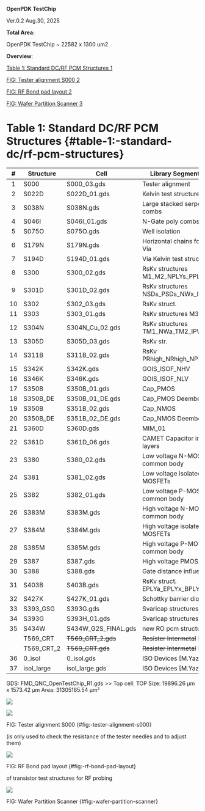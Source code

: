 **OpenPDK TestChip**

Ver.0.2 Aug.30, 2025

**Total  Area:** 

OpenPDK TestChip ~ 22582 x 1300 um2

**Overview**:

[Table 1: Standard DC/RF PCM Structures	1](#table-1:-standard-dc/rf-pcm-structures)

[FIG: Tester alignment S000	2](#fig:-tester-alignment-s000)

[FIG: RF Bond pad layout	2](#fig:-rf-bond-pad-layout)

[FIG: Wafer Partition Scanner	3](#fig:-wafer-partition-scanner)

# **Table 1**: Standard DC/RF PCM Structures {#table-1:-standard-dc/rf-pcm-structures}

| \# | Structure | Cell | Library Segments\_H4\_013 |
| :---: | ----- | ----- | ----- |
| 1 | S000 | S000\_03.gds | Tester alignment |
| 2 | S022D | S022D\_01.gds | Kelvin test structures |
| 3 | S038N | S038N.gds | Large stacked serpents and combs |
| 4 | S046I | S046I\_01.gds | N-Gate poly combs & serpents |
| 5 | S075O | S075O.gds | Well isolation |
| 6 | S179N | S179N.gds | Horizontal chains for Contact & Via |
| 7 | S194D | S194D\_01.gds | Via Kelvin test structures |
| 8 | S300 | S300\_02.gds | RsKv structures M1\_M2\_NPLYs\_PPLYs |
| 9 | S301D | S301D\_02.gds | RsKv structures NSDs\_PSDs\_NWx\_IPWx |
| 10 | S302 | S302\_03.gds | RsKv struct. |
| 11 | S303 | S303\_01.gds | RsKv structures M3\_M4\_M5\_M6 |
| 12 | S304N | S304N\_Cu\_02.gds | RsKv structures TM1\_NWa\_TM2\_IPWa |
| 13 | S305D | S305D\_03.gds | RsKv str. |
| 14 | S311B | S311B\_02.gds | RsKv PRhigh\_NRhigh\_NPLYoo\_PPLYoo |
| 15 | S342K | S342K.gds | GOIS\_ISOF\_NHV |
| 16 | S346K | S346K.gds | GOIS\_ISOF\_NLV |
| 17 | S350B | S350B\_01.gds | Cap\_PMOS |
| 18 | S350B\_DE | S350B\_01\_DE.gds | Cap\_PMOS Deembeding |
| 19 | S350B | S351B\_02.gds | Cap\_NMOS |
| 20 | S350B\_DE | S351B\_02\_DE.gds | Cap\_NMOS Deembeding |
| 21 | S360D | S360D.gds | MIM\_01 |
| 22 | S361D | S361D\_06.gds | CAMET Capacitor intermetal layers |
| 23 | S380 | S380\_02.gds | Low voltage N-MOSFETs, common body |
| 24 | S381 | S381\_02.gds | Low voltage isolated N-MOSFETs |
| 25 | S382 | S382\_01.gds | Low voltage P-MOSFETs, common body |
| 26 | S383M | S383M.gds | High voltage N-MOSFETs, common body |
| 27 | S384M | S384M.gds | High voltage isolated N-MOSFETs |
| 28 | S385M | S385M.gds | High voltage P-MOSFETs, common body |
| 29 | S387 | S387.gds | High voltage PMOS/NMOS FETs |
| 30 | S388 | S388.gds | Gate distance influence to MOS |
| 31 | S403B | S403B.gds | RsKv struct. EPLYa\_EPLYx\_BPLYo\_Cah |
| 32 | S427K | S427K\_01.gds | Schottky barrier diodes |
| 33 | S393\_GSG | S393G.gds | Svaricap structures |
| 34 | S393G | S393H\_01.gds | Svaricap structures \[A.Fox\] |
| 35 | S434W | S434W\_G2S\_FINAL.gds | new RO pcm structure |
|    | T569\_CRT | ~~T569\_CRT\_2.gds~~ | ~~Resister Intermetal~~  \[M.Yazici\]|
|    | T569\_CRT\_2 | ~~T569\_CRT.gds~~ | ~~Resister Intermetal~~ \[M.Yazici\]|
| 36 | 0_isol | 0_isol.gds | ISO Devices \[M.Yazici\]|
| 37 | isol_large | isol_large.gds | ISO Devices \[M.Yazici\]|

GDS: FMD_QNC_OpenTestChip_R1.gds >> Top cell: TOP
Size: 19896.26 µm x 1573.42 µm
Area: 31305165.54 µm²

![][image1]

![][image2]

FIG: Tester alignment S000 {#fig:-tester-alignment-s000}

(is only used to check the resistance of the tester needles and to adjust them)

![][image3]

FIG: RF Bond pad layout  {#fig:-rf-bond-pad-layout}

of transistor test structures for RF probing

![][image4]

FIG: Wafer Partition Scanner {#fig:-wafer-partition-scanner}

[image1]: ./fig1.png
[image2]: ./fig2.png  
[image3]: ./fig3.png 
[image4]: ./fig4.png 
